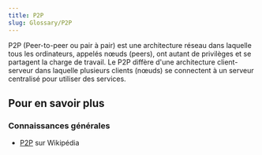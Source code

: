 ```yaml
---
title: P2P
slug: Glossary/P2P
---
```


P2P (Peer-to-peer ou pair à pair) est une architecture réseau dans laquelle tous les ordinateurs, appelés nœuds (peers), ont autant de privilèges et se partagent la charge de travail. Le P2P diffère d'une architecture client-serveur dans laquelle plusieurs clients (nœuds) se connectent à un serveur centralisé pour utiliser des services.

## Pour en savoir plus

### Connaissances générales

- [P2P](https://fr.wikipedia.org/wiki/Pair_à_pair) sur Wikipédia
